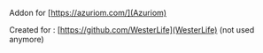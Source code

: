 Addon for [https://azuriom.com/](Azuriom)

Created for : [https://github.com/WesterLife](WesterLife) (not used anymore)
